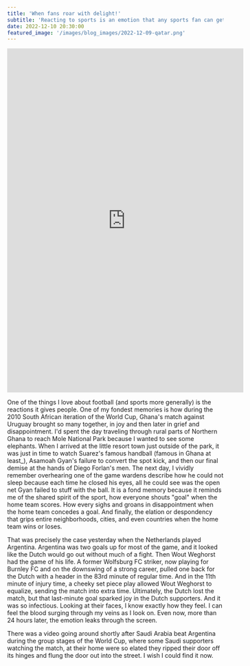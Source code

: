 ```yaml
---
title: 'When fans roar with delight!'
subtitle: 'Reacting to sports is an emotion that any sports fan can get behind'
date: 2022-12-10 20:30:00
featured_image: '/images/blog_images/2022-12-09-qatar.png'
---
```




<p align="center"><iframe border=0 frameborder=0 height=800 width=550 src="https://twitframe.com/show?url=https://twitter.com/FOXSoccer/status/1601322230260146176?s=20&t=xP5cx7FBPWtTI9nkAdIlFw"></iframe></p>

One of the things I love about football (and sports more generally) is the reactions it gives people. One of my fondest memories is how during the 2010 South African iteration of the World Cup, Ghana's match against Uruguay brought so many together, in joy and then later in grief and disappointment. I'd spent the day traveling through rural parts of Northern Ghana to reach Mole National Park because I wanted to see some elephants. When I arrived at the little resort town just outside of the park, it was just in time to watch Suarez's famous handball (famous in Ghana at least_), Asamoah Gyan's failure to convert the spot kick, and then our final demise at the hands of Diego Forlan's men. The next day, I vividly remember overhearing one of the game wardens describe how he could not sleep because each time he closed his eyes, all he could see was the open net Gyan failed to stuff with the ball. It is a fond memory because it reminds me of the shared spirit of the sport, how everyone shouts "goal" when the home team scores. How every sighs and groans in disappointment when the home team concedes a goal. And finally, the elation or despondency that grips entire neighborhoods, cities, and even countries when the home team wins or loses. 

That was precisely the case yesterday when the Netherlands played Argentina. Argentina was two goals up for most of the game, and it looked like the Dutch would go out without much of a fight. Then Wout Weghorst had the game of his life. A former Wolfsburg FC striker, now playing for Burnley FC and on the downswing of a strong career, pulled one back for the Dutch with a header in the 83rd minute of regular time. And in the 11th minute of injury time, a cheeky set piece play allowed Wout Weghorst to equalize, sending the match into extra time. Ultimately, the Dutch lost the match, but that last-minute goal sparked joy in the Dutch supporters. And it was so infectious. Looking at their faces, I know exactly how they feel. I can feel the blood surging through my veins as I look on. Even now, more than 24 hours later, the emotion leaks through the screen. 


There was a video going around shortly after Saudi Arabia beat Argentina during the group stages of the World Cup, where some Saudi supporters watching the match, at their home were so elated they ripped their door off its hinges and flung the door out into the street. I wish I could find it now.
